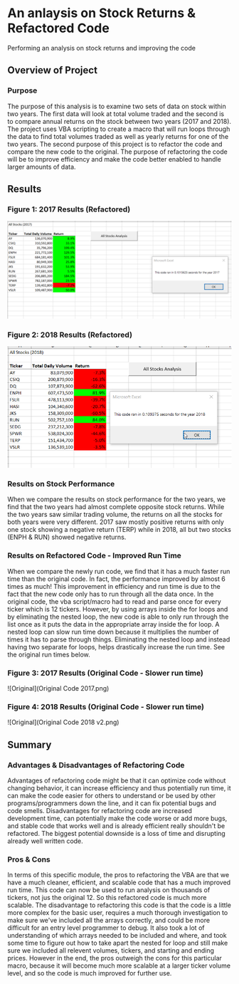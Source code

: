 # An anlaysis on Stock Returns & Refactored Code
Performing an analysis on stock returns and improving the code

## Overview of Project
### Purpose
The purpose of this analysis is to examine two sets of data on stock within two years. The first data will look at total volume traded and the second is to compare annual returns on the stock between two years (2017 and 2018). The project uses VBA scripting to create a macro that will run loops through the data to find total volumes traded as well as yearly returns for one of the two years. The second purpose of this project is to refactor the code and compare the new code to the original. The purpose of refactoring the code will be to improve efficiency and make the code better enabled to handle larger amounts of data. 

## Results
### Figure 1: 2017 Results (Refactored)
![VBA_Challenge_2017.png.png](VBA_Challenge_2017.png.png)

### Figure 2: 2018 Results (Refactored)
![VBA_Challenge_2018.png.png](VBA_Challenge_2018.png.png)

### Results on Stock Performance
When we compare the results on stock performance for the two years, we find that the two years had almost complete opposite stock returns. While the two years saw similar trading volume, the returns on all the stocks for both years were very different. 2017 saw mostly positive returns with only one stock showing a negative return (TERP) while in 2018, all but two stocks (ENPH & RUN) showed negative returns.

### Results on Refactored Code - Improved Run Time
When we compare the newly run code, we find that it has a much faster run time than the original code. In fact, the performance improved by almost 6 times as much! This improvement in efficiency and run time is due to the fact that the new code only has to run through all the data once. In the original code, the vba script/macro had to read and parse once for every ticker which is 12 tickers. However, by using arrays inside the for loops and by eliminating the nested loop, the new code is able to only run through the list once as it puts the data in the appropriate array inside the for loop. A nested loop can slow run time down because it multiplies the number of times it has to parse through things. Eliminating the nested loop and instead having two separate for loops, helps drastically increase the run time. See the original run times below. 

### Figure 3: 2017 Results (Original Code - Slower run time)
![Original](Original Code 2017.png)


### Figure 4: 2018 Results (Original Code - Slower run time)
![Original](Original Code 2018 v2.png)

## Summary
### Advantages & Disadvantages of Refactoring Code
Advantages of refactoring code might be that it can optimize code without changing behavior, it can increase efficiency and thus potentially run time, it can make the code easier for others to understand or be used by other programs/programmers down the line, and it can fix potential bugs and code smells. 
Disadvantages for refactoring code are increased development time, can potentially make the code worse or add more bugs, and stable code that works well and is already efficient really shouldn't be refactored. The biggest potential downside is a loss of time and disrupting already well written code. 
### Pros & Cons
In terms of this specific module, the pros to refactoring the VBA are that we have a much cleaner, efficient, and scalable code that has a much improved run time. This code can now be used to run analysis on thousands of tickers, not jus the original 12. So this refactored code is much more scalable. The disadvantage to refactoring this code is that the code is a little more complex for the basic user, requires a much thorough investigation to make sure we've included all the arrays correctly, and could be more difficult for an entry level programmer to debug. It also took a lot of understanding of which arrays needed to be included and where, and took some time to figure out how to take apart the nested for loop and still make sure we included all relevent volumes, tickers, and starting and ending prices. However in the end, the pros outweigh the cons for this particular macro, because it will become much more scalable at a larger ticker volume level, and so the code is much improved for further use. 


